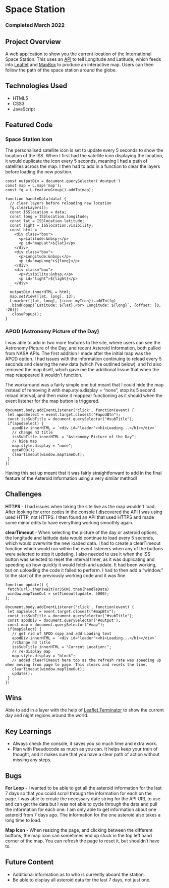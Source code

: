 # Space Station
### Completed March 2022

## Project Overview
A web application to show you the current location of the International Space Station. This uses an [API](https://wheretheiss.at/) to tell Longitude and Latitude, which feeds into [Leaflet](https://leafletjs.com/) and [MapBox](https://www.mapbox.com/) to produce an interactive map. Users can then follow the path of the space station around the globe.

## Technologies Used

- HTML5
- CSS3
- JavaScript

## Featured Code

### Space Station Icon

The personalised satellite icon is set to update every 5 seconds to show the location of the ISS. When I first had the satellite icon displaying the location, it would duplicate the icon every 5 seconds, meaning I had a path of satellites across the map. I then had to add in a function to clear the layers before loading the new position. 

```
const outputDiv = document.querySelector('#output')
const map = L.map('map');
const fg = L.featureGroup().addTo(map);

function handleData(data) {
  // clear layers before reloading new location
  fg.clearLayers();
  const ISSlocation = data;
  const long = ISSlocation.longitude;
  const lat = ISSlocation.latitude;
  const light = ISSlocation.visibility;
  const html = `
    <div class="box">
      <p>Latitude:&nbsp;</p>
      <p id="mapLat">${lat}</p>
    </div>
    <div class="box">
      <p>Longitude:&nbsp;</p>
      <p id="mapLong">${long}</p>
    </div>
    <div class="box">
      <p>Visibility:&nbsp;</p>
      <p id="light">${light}</p>
    </div>
  `
  outputDiv.innerHTML = html;  
  map.setView([lat, long], 13);
  L.marker([lat, long], {icon: myIcon}).addTo(fg)
  .bindPopup(`Latitude: ${lat},<br> Longitude: ${long}`, {offset: [0, -20]})
  .closePopup();
}
```

### APOD (Astronomy Picture of the Day)

I was able to add in two more features to the site, where users can see the Astronomy Picture of the Day, and recent Asteroid Information, both pulled from NASA APIs. The first addition I made after the initial map was the APOD option. I had issues with the information continuing to reload every 5 seconds and clearing the new data (which I’ve outlined below), and I’d also removed the map itself, which gave me the additional lissue that when the map reappeared it wouldn't function. 

The workaround was a fairly simple one but meant that I could hide the map instead of removing it with map.style.display = “none”, stop its 5 second reload interval, and then make it reappear functioning as it should when the event listener for the map button is triggered. 

```
document.body.addEventListener('click', function(event) {
 let apodSelect = event.target.closest("#apodBtn");
 const issSubTitle = document.querySelector("#subTitle");
 if(apodSelect) {
   apodDiv.innerHTML = `<div id="loader"><h1>Loading...</h1></div>`
   // change h3 title
   issSubTitle.innerHTML = "Astronomy Picture of the Day";
   // hide map
   map.style.display = "none";
   getAPOD();
   clearTimeout(window.mapTimeOut);
 }
})

```

Having this set up meant that it was fairly straightforward to add in the final feature of the Asteroid Information using a very similar method!

## Challenges

**HTTPS** - I had issues when taking the site live as the map wouldn't load. After looking for error codes in the console I discovered the API I was using used HTTP, not HTTPS. I then found an API that used HTTPS and made some minor edits to have everything working smoothly again.

**clearTimeout** - When selecting the picture of the day or asteroid options, the longitude and latitude data would continue to load every 5 seconds, which would overwrite the new loaded data. I had to create a clearTimeout function which would run within the event listeners when any of the buttons were selected to stop it updating. I also needed to use it when the ISS button was selected to reset the interval timer, as it was duplicating and speeding up how quickly it would fetch and update. It had been working, but on uploading the code it failed to perform. I had to then add a “window.” to the start of the previously working code and it was fine.

```
function update() {
 fetch(url).then(waitForJSON).then(handleData)
 window.mapTimeOut = setTimeout(update, 5000);
};

document.body.addEventListener('click', function(event) {
 let mapSelect = event.target.closest("#mapBtn");
 const issSubTitle = document.querySelector("#subTitle");
 const apodDiv = document.querySelector('#output');
 const map = document.querySelector("#map");
 if(mapSelect) {
   // get rid of APOD copy and add Loading text
   apodDiv.innerHTML = `<div id="loader"><h1>Loading...</h1></div>`
   //Change h3 title
   issSubTitle.innerHTML = "Current Location:";
   // re-display map
   map.style.display = "block";
   // added clearTimeout here too as the refresh rate was speeding up when moving from page to page. This clears and resets the time.
   clearTimeout(window.mapTimeOut);
   update();
 }
})

```

## Wins

Able to add in a layer with the help of [Leaflet.Terminator](https://github.com/joergdietrich/Leaflet.Terminator) to show the current day and night regions around the world. 

## Key Learnings

- Always check the console, it saves you so much time and extra work.
- Plan with Pseudocode as much as you can. It helps keep your train of thought, and it makes sure that you have a clear path of action without missing any steps.

## Bugs

**For Loop** - I wanted to be able to get all the asteroid information for the last 7 days so that you could scroll through the information for each on the page. I was able to create the necessary date string for the API URL to use and can get the data but I was not able to cycle through the data and pull the information for each one. I am only able to get information about one asteroid from 7 days ago. The information for the one asteroid also takes a long time to load.

**Map Icon** - When resizing the page, and clicking between the different buttons, the map icon can sometimes end up stuck in the top left hand corner of the map. You can refresh the page to reset it, but shouldn’t have to. 

## Future Content

- Additional information as to who is currently aboard the station.
- Be able to display all asteroid data for the last 7 days, not just one.
